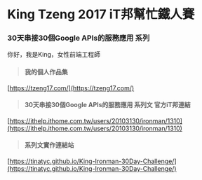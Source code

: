 # King Tzeng 2017 iT邦幫忙鐵人賽 
### 30天串接30個Google APIs的服務應用 系列

你好，我是King，女性前端工程師

> #### 我的個人作品集

[https://tzeng17.com/](https://tzeng17.com/)


> #### 30天串接30個Google APIs的服務應用 系列文 官方iT邦連結

[https://ithelp.ithome.com.tw/users/20103130/ironman/1310](https://ithelp.ithome.com.tw/users/20103130/ironman/1310)


> #### 系列文實作連結站

[https://tinatyc.github.io/King-Ironman-30Day-Challenge/](https://tinatyc.github.io/King-Ironman-30Day-Challenge/)


